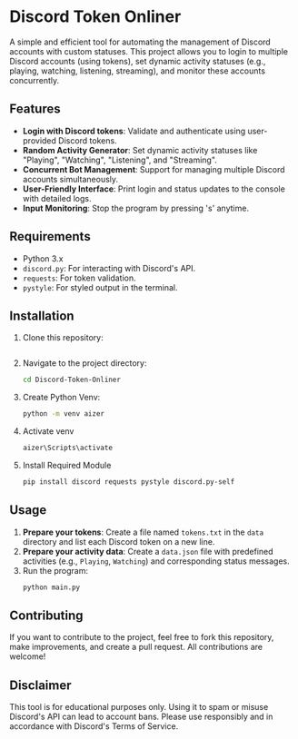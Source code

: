 # Discord Token Onliner

A simple and efficient tool for automating the management of Discord accounts with custom statuses. This project allows you to login to multiple Discord accounts (using tokens), set dynamic activity statuses (e.g., playing, watching, listening, streaming), and monitor these accounts concurrently.

## Features

- **Login with Discord tokens**: Validate and authenticate using user-provided Discord tokens.
- **Random Activity Generator**: Set dynamic activity statuses like "Playing", "Watching", "Listening", and "Streaming".
- **Concurrent Bot Management**: Support for managing multiple Discord accounts simultaneously.
- **User-Friendly Interface**: Print login and status updates to the console with detailed logs.
- **Input Monitoring**: Stop the program by pressing 's' anytime.

## Requirements

- Python 3.x
- `discord.py`: For interacting with Discord's API.
- `requests`: For token validation.
- `pystyle`: For styled output in the terminal.

## Installation

1. Clone this repository:
   ```bas
   ```
2. Navigate to the project directory:
   ```bash
   cd Discord-Token-Onliner
   ```
3. Create Python Venv:
   ```bash
   python -m venv aizer
   ```
4. Activate venv
   ```bash
   aizer\Scripts\activate
   ```
5. Install Required Module
   ```bash
   pip install discord requests pystyle discord.py-self
   ```

## Usage

1. **Prepare your tokens**: Create a file named `tokens.txt` in the `data` directory and list each Discord token on a new line.
2. **Prepare your activity data**: Create a `data.json` file with predefined activities (e.g., `Playing`, `Watching`) and corresponding status messages.
3. Run the program:
   ```bash
   python main.py
   ```

## Contributing

If you want to contribute to the project, feel free to fork this repository, make improvements, and create a pull request. All contributions are welcome!

## Disclaimer

This tool is for educational purposes only. Using it to spam or misuse Discord's API can lead to account bans. Please use responsibly and in accordance with Discord's Terms of Service.

